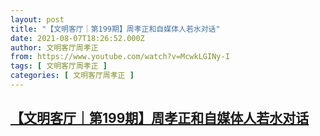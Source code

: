 ```yaml
---
layout: post
title: "【文明客厅｜第199期】周孝正和自媒体人若水对话"
date: 2021-08-07T18:26:52.000Z
author: 文明客厅周孝正
from: https://www.youtube.com/watch?v=McwkLGINy-I
tags: [ 文明客厅周孝正 ]
categories: [ 文明客厅周孝正 ]
---
```

<!--1628360812000-->
[【文明客厅｜第199期】周孝正和自媒体人若水对话](https://www.youtube.com/watch?v=McwkLGINy-I)
------

<div>

</div>
